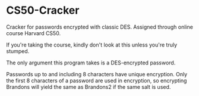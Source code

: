 # CS50-Cracker
Cracker for passwords encrypted with classic DES. Assigned through online course Harvard CS50.

If you're taking the course, kindly don't look at this unless you're truly stumped.

The only argument this program takes is a DES-encrypted password.

Passwords up to and including 8 characters have unique encryption. Only the first 8 characters of a password are used in encryption, 
so encrypting Brandons will yield the same as Brandons2 if the same salt is used.

